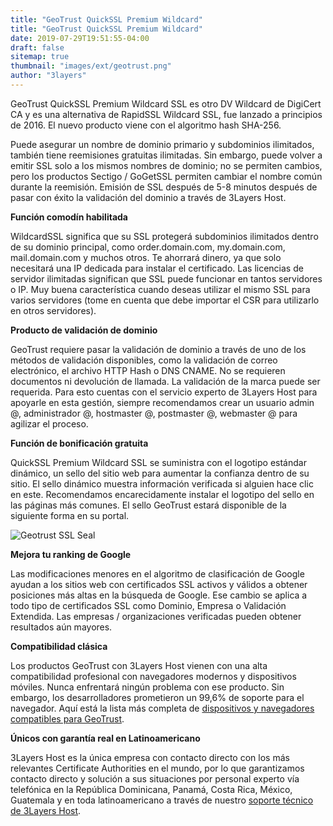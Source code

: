 ```yaml
---
title: "GeoTrust QuickSSL Premium Wildcard"
title: "GeoTrust QuickSSL Premium Wildcard"
date: 2019-07-29T19:51:55-04:00
draft: false
sitemap: true
thumbnail: "images/ext/geotrust.png"
author: "3layers"
---
```


GeoTrust QuickSSL Premium Wildcard SSL es otro DV Wildcard de DigiCert CA y es una alternativa de RapidSSL Wildcard SSL, fue lanzado a principios de 2016. El nuevo producto viene con el algoritmo hash SHA-256.

Puede asegurar un nombre de dominio primario y subdominios ilimitados, también tiene reemisiones gratuitas ilimitadas. Sin embargo, puede volver a emitir SSL solo a los mismos nombres de dominio; no se permiten cambios, pero los productos Sectigo / GoGetSSL permiten cambiar el nombre común durante la reemisión. Emisión de SSL después de 5-8 minutos después de pasar con éxito la validación del dominio a través de 3Layers Host.

**Función comodín habilitada**

WildcardSSL significa que su SSL protegerá subdominios ilimitados dentro de su dominio principal, como order.domain.com, my.domain.com, mail.domain.com y muchos otros. Te ahorrará dinero, ya que solo necesitará una IP dedicada para instalar el certificado. Las licencias de servidor ilimitadas significan que SSL puede funcionar en tantos servidores o IP. Muy buena característica cuando deseas utilizar el mismo SSL para varios servidores (tome en cuenta que debe importar el CSR para utilizarlo en otros servidores).

**Producto de validación de dominio**

GeoTrust requiere pasar la validación de dominio a través de uno de los métodos de validación disponibles, como la validación de correo electrónico, el archivo HTTP Hash o DNS CNAME. No se requieren documentos ni devolución de llamada. La validación de la marca puede ser requerida. Para esto cuentas con el servicio experto de 3Layers Host para apoyarle en esta gestión, siempre recomendamos crear un usuario admin @, administrador @, hostmaster @, postmaster @, webmaster @ para agilizar el proceso.

**Función de bonificación gratuita**

QuickSSL Premium Wildcard SSL se suministra con el logotipo estándar dinámico, un sello del sitio web para aumentar la confianza dentro de su sitio. El sello dinámico muestra información verificada si alguien hace clic en este. Recomendamos encarecidamente instalar el logotipo del sello en las páginas más comunes. El sello GeoTrust estará disponible de la siguiente forma en su portal.

![Geotrust SSL Seal](/images/ext/geotrust-seal.png)

**Mejora tu ranking de Google**

Las modificaciones menores en el algoritmo de clasificación de Google ayudan a los sitios web con certificados SSL activos y válidos a obtener posiciones más altas en la búsqueda de Google. Ese cambio se aplica a todo tipo de certificados SSL como Dominio, Empresa o Validación Extendida. Las empresas / organizaciones verificadas pueden obtener resultados aún mayores.

**Compatibilidad clásica**

Los productos GeoTrust con 3Layers Host vienen con una alta compatibilidad profesional con navegadores modernos y dispositivos móviles. Nunca enfrentará ningún problema con ese producto. Sin embargo, los desarrolladores prometieron un 99,6% de soporte para el navegador. Aquí está la lista más completa de [dispositivos y navegadores compatibles para GeoTrust](https://3layers.host/blog/compatibilidad-de-dispositivos-con-ssl/).

**Únicos con garantía real en Latinoamericano**

3Layers Host es la única empresa con contacto directo con los más relevantes Certificate Authorities en el mundo, por lo que garantizamos contacto directo y solución a sus situaciones por personal experto vía telefónica en la República Dominicana, Panamá, Costa Rica, México, Guatemala y en toda latinoamericano a través de nuestro [soporte técnico de 3Layers Host](https://3layers.host/contact/).